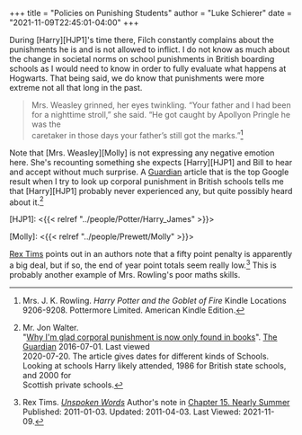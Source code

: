 +++
title = "Policies on Punishing Students"
author = "Luke Schierer"
date = "2021-11-09T22:45:01-04:00"
+++

During [Harry][HJP1]'s time there, Filch constantly complains about the punishments
he is and is not allowed to inflict.  I do not know as much about the change in
societal norms on school punishments in British boarding schools as I would
need to know in order to fully evaluate what happens at Hogwarts.  That being
said, we do know that punishments were more extreme not all that long in the
past.  

> Mrs. Weasley grinned, her eyes twinkling. “Your father and I had been for a 
> nighttime stroll,” she said. “He got caught by Apollyon Pringle he was the  
> caretaker in those days your father’s still got the marks.”[^20200720-9] 

Note that [Mrs. Weasley][Molly] is not expressing any negative emotion
here.  She's recounting something she expects [Harry][HJP1] and Bill to hear and
accept without much surprise.  A [Guardian][] article that is the top Google
result when I try to look up corporal punishment in British schools tells me
that [Harry][HJP1] probably never experienced any, but quite possibly heard about
it.[^20200720-10] 

[HJP1]: <{{< relref "../people/Potter/Harry_James" >}}>

[Molly]: <{{< relref "../people/Prewett/Molly" >}}>

[Rex Tims][FfnRT] points out in an authors note that a fifty point penalty is
apparently a big deal, but if so, the end of year point totals seem really
low.[^211109-1]  This is probably another example of Mrs. Rowling's poor maths
skills. 

[FfnRT]: https://www.fanfiction.net/u/2662787/Rex-Tims

[Guardian]: https://www.theguardian.com/

[^20200720-9]: Mrs. J. K. Rowling. _Harry Potter and the Goblet of Fire_ 
    Kindle Locations 9206-9208. Pottermore Limited. American Kindle Edition.

[^211109-1]: Rex Tims.
    _[Unspoken Words](https://www.fanfiction.net/s/6621308)_
    Author's note in [Chapter 15. Nearly
    Summer](https://www.fanfiction.net/s/6621308/15/Unspoken-Words)
    Published: 2011-01-03. Updated: 2011-04-03. Last Viewed: 2021-11-09.

[^20200720-10]: Mr. Jon Walter.  
    "[Why I'm glad corporal punishment is now only found in books](https://www.theguardian.com/childrens-books-site/2016/jul/01/corporal-punishment-jon-walter)". 
    [The Guardian](https://www.theguardian.com/) 2016-07-01.  Last viewed  
    2020-07-20.  The article gives dates for different kinds of Schools. Looking at 
    schools Harry likely attended, 1986 for British state schools, and 2000 for  
    Scottish private schools. 
  
